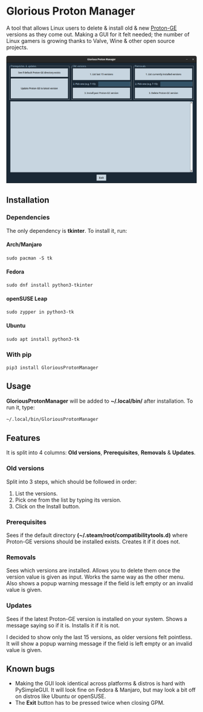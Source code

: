 # Glorious Proton Manager
A tool that allows Linux users to delete & install old & new [Proton-GE](https://github.com/GloriousEggroll/proton-ge-custom) versions as they come out. Making a GUI for it felt needed; the number of Linux gamers is growing thanks to Valve, Wine & other open source projects.

![GPM screenshot](.github/images/glorious.png)
## Installation
### Dependencies
The only dependency is **tkinter**. To install it, run:
#### Arch/Manjaro
```
sudo pacman -S tk
```
#### Fedora
```
sudo dnf install python3-tkinter
```
#### openSUSE Leap
```
sudo zypper in python3-tk
```
#### Ubuntu
```
sudo apt install python3-tk
```
### With pip
```
pip3 install GloriousProtonManager
```
## Usage
**GloriousProtonManager** will be added to **~/.local/bin/** after installation. To run it, type:
```bash
~/.local/bin/GloriousProtonManager
```
## Features
It is split into 4 columns: **Old versions**, **Prerequisites**, **Removals** & **Updates**.
### Old versions
Split into 3 steps, which should be followed in order:
1. List the versions.
2. Pick one from the list by typing its version.
3. Click on the Install button.
### Prerequisites
Sees if the default directory **(~/.steam/root/compatibilitytools.d)** where Proton-GE versions should be installed exists. Creates it if it does not.
### Removals
Sees which versions are installed. Allows you to delete them once the version value is given as input. Works the same way as the other menu. Also shows a popup warning message if the field is left empty or an invalid value is given.
### Updates
Sees if the latest Proton-GE version is installed on your system. Shows a message saying so if it is. Installs it if it is not.

I decided to show only the last 15 versions, as older versions felt pointless. It will show a popup warning message if the field is left empty or an invalid value is given.
## Known bugs
- Making the GUI look identical across platforms & distros is hard with PySimpleGUI. It will look fine on Fedora & Manjaro, but may look a bit off on distros like Ubuntu or openSUSE.
- The **Exit** button has to be pressed twice when closing GPM.
